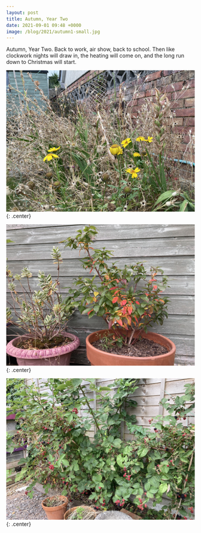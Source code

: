 ```yaml
---
layout: post
title: Autumn, Year Two
date: 2021-09-01 09:48 +0000
image: /blog/2021/autumn1-small.jpg
---
```


Autumn, Year Two. Back to work, air show, back to school. Then like clockwork nights will draw in, the heating will come on, and the long run down to Christmas will start.

![](/blog/2021/autumn1.jpg){: .center}

![](/blog/2021/autumn2.jpg){: .center}

![](/blog/2021/autumn3.jpg){: .center}